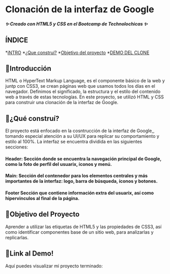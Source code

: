 #  Clonación de la interfaz de Google
#####  ✨ Creado con HTML5 y CSS en el Bootcamp de Technolochicas ✨

##  ÍNDICE
*[iNTRO]() 
*[¿Que  construí?]()
*[Objetivo del proyecto]()
*[DEMO DEL CLONE]()

## 🐥Introducción
HTML o HyperText Markup Language, es el componente básico de la web y juntp con CSS3, se crean páginas web que usamos todos los días en el navegador. Definimos el significado, la estructura y el estilo del contenido web a través de estas tecnologías. En este proyecto, se utilizó HTML y CSS para construir una clonación de la interfaz de Google.

## 🐤¿Qué construí?
El proyecto está enfocado en la cosntrucción de la interfaz de Google,, tomando especial atención a su UI/UX para replicar su comportamiento y estilo al 100%. La interfaz se encuentra dividida en las siguientes secciones:

#### Header: Sección donde se encuentra la navegación principal de Google, como la foto de perfil del usuarix, íconos y menú.

#### Main: Sección del contenedor para los elementos centrales y más importantes de la interfaz: logo, barra de búsqueda, íconos y botones.

#### Footer Sección que contiene información extra del usuarix, así como hipervinculos al final de la página.

## 🐣Objetivo del Proyecto
Aprender a utilizar las etiquetas de HTML5 y las propiedades de CSS3, así como identificar componentes base de un sitio web, para analizarlas y replicarlas.

## 🖤Link al Demo! 
Aquí puedes visualizar mi proyecto terminado: 

